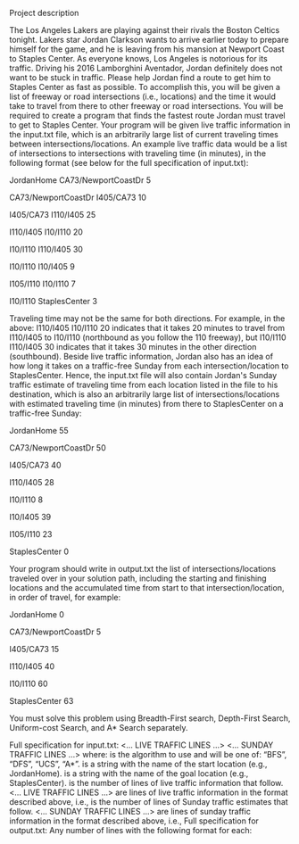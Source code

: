 Project description

The Los Angeles Lakers are playing against their rivals the Boston Celtics tonight. Lakers star Jordan Clarkson wants to arrive earlier today to prepare himself for the game, and he is leaving from his mansion at Newport Coast to Staples Center. As everyone knows, Los Angeles is notorious for its traffic. Driving his 2016 Lamborghini Aventador, Jordan definitely does not want to be stuck in traffic. Please help Jordan find a route to get him to Staples Center as fast as possible.
To accomplish this, you will be given a list of freeway or road intersections (i.e., locations) and the time it would take to travel from there to other freeway or road intersections. You will be required to create a program that finds the fastest route Jordan must travel to get to Staples Center.
Your program will be given live traffic information in the input.txt file, which is an arbitrarily large list of current traveling times between intersections/locations. An example live traffic data would be a list of intersections to intersections with traveling time (in minutes), in the following format (see below for the full specification of input.txt):

JordanHome CA73/NewportCoastDr 5

CA73/NewportCoastDr I405/CA73 10

I405/CA73 I110/I405 25

I110/I405 I10/I110 20

I10/I110 I110/I405 30

I10/I110 I10/I405 9

I105/I110 I10/I110 7

I10/I110 StaplesCenter 3

Traveling time may not be the same for both directions. For example, in the above:
I110/I405 I10/I110 20
indicates that it takes 20 minutes to travel from I110/I405 to I10/I110 (northbound as
you follow the 110 freeway), but
     I10/I110 I110/I405 30
indicates that it takes 30 minutes in the other direction (southbound).
Beside live traffic information, Jordan also has an idea of how long it takes on a traffic-free Sunday from each intersection/location to StaplesCenter. Hence, the input.txt file will also contain Jordan's Sunday traffic estimate of traveling time from each location listed in the file to his destination, which is also an arbitrarily large list of intersections/locations with estimated traveling time (in minutes) from there to StaplesCenter on a traffic-free Sunday:

JordanHome 55

CA73/NewportCoastDr 50

I405/CA73 40

I110/I405 28

I10/I110 8

I10/I405 39

I105/I110 23

StaplesCenter 0

Your program should write in output.txt the list of intersections/locations traveled over in your solution path, including the starting and finishing locations and the accumulated time from start to that intersection/location, in order of travel, for example:

JordanHome 0

CA73/NewportCoastDr 5

I405/CA73 15

I110/I405 40

I10/I110 60

StaplesCenter 63


You must solve this problem using Breadth-First search, Depth-First Search, Uniform-cost Search, and A* Search separately.

Full specification for input.txt:
<ALGO>
<START STATE>
<GOAL STATE>
<NUMBER OF LIVE TRAFFIC LINES>
<... LIVE TRAFFIC LINES ...>
<NUMBER OF SUNDAY TRAFFIC LINES>
<... SUNDAY TRAFFIC LINES ...>
where:
<ALGO> is the algorithm to use and will be one of: “BFS”, “DFS”, “UCS”, “A*”.
<START STATE> is a string with the name of the start location (e.g., JordanHome).
<GOAL STATE> is a string with the name of the goal location (e.g., StaplesCenter).
<NUMBER OF LIVE TRAFFIC LINES> is the number of lines of live traffic information that follow.
<... LIVE TRAFFIC LINES ...> are lines of live traffic information in the format described above, i.e., <STATE1> <STATE2> <TRAVEL TIME FROM STATE1 TO STATE2>
<NUMBER OF SUNDAY TRAFFIC LINES> is the number of lines of Sunday traffic estimates that follow.
<... SUNDAY TRAFFIC LINES ...> are lines of sunday traffic information in the format described above, i.e., <STATE> <ESTIMATED TIME FROM STATE TO GOAL>
Full specification for output.txt:
Any number of lines with the following format for each:
<STATE> <ACCUMULATED TRAVEL TIME FROM START TO HERE>
